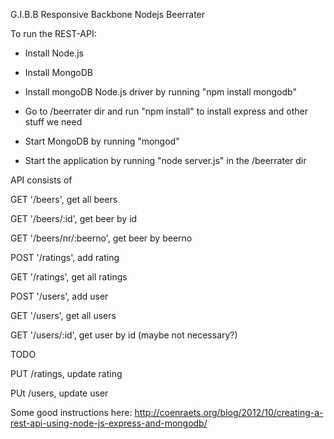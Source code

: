 G.I.B.B Responsive Backbone Nodejs Beerrater


To run the REST-API:

- Install Node.js

- Install MongoDB

- Install mongoDB Node.js driver by running "npm install mongodb"

- Go to /beerrater dir and run "npm install" to install express and other stuff we need

- Start MongoDB by running "mongod"

- Start the application by running "node server.js" in the /beerrater dir


API consists of


GET '/beers', get all beers

GET '/beers/:id', get beer by id

GET '/beers/nr/:beerno', get beer by beerno

POST '/ratings', add rating

GET '/ratings', get all ratings

POST '/users', add user

GET '/users', get all users

GET '/users/:id', get user by id (maybe not necessary?)


TODO


PUT /ratings, update rating

PUt /users, update user


Some good instructions here: http://coenraets.org/blog/2012/10/creating-a-rest-api-using-node-js-express-and-mongodb/
